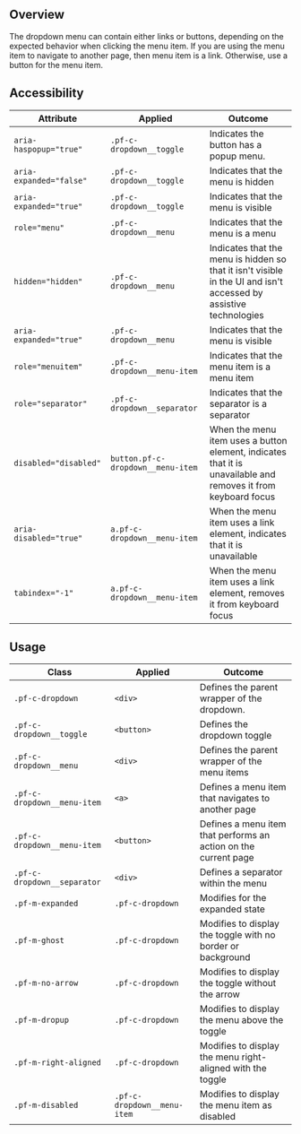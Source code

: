 ## Overview

The dropdown menu can contain either links or buttons, depending on the expected behavior when clicking the menu item. If you are using the menu item to navigate to another page, then menu item is a link. Otherwise, use a button for the menu item.

## Accessibility

| Attribute               | Applied                           | Outcome                                                                                                           |
| ----------------------- | --------------------------------- | ----------------------------------------------------------------------------------------------------------------- |
| `aria-haspopup="true"`  | `.pf-c-dropdown__toggle`          | Indicates the button has a popup menu.                                                                            |
| `aria-expanded="false"` | `.pf-c-dropdown__toggle`          | Indicates that the menu is hidden                                                                                 |
| `aria-expanded="true"`  | `.pf-c-dropdown__toggle`          | Indicates that the menu is visible                                                                                |
| `role="menu"`           | `.pf-c-dropdown__menu`            | Indicates that the menu is a menu                                                                                 |
| `hidden="hidden"`       | `.pf-c-dropdown__menu`            | Indicates that the menu is hidden so that it isn't visible in the UI and isn't accessed by assistive technologies |
| `aria-expanded="true"`  | `.pf-c-dropdown__menu`            | Indicates that the menu is visible                                                                                |
| `role="menuitem"`       | `.pf-c-dropdown__menu-item`       | Indicates that the menu item is a menu item                                                                       |
| `role="separator"`      | `.pf-c-dropdown__separator`       | Indicates that the separator is a separator                                                                       |
| `disabled="disabled"`   | `button.pf-c-dropdown__menu-item` | When the menu item uses a button element, indicates that it is unavailable and removes it from keyboard focus     |
| `aria-disabled="true"`  | `a.pf-c-dropdown__menu-item`      | When the menu item uses a link element, indicates that it is unavailable                                          |
| `tabindex="-1"`         | `a.pf-c-dropdown__menu-item`      | When the menu item uses a link element, removes it from keyboard focus                                            |

## Usage

| Class                       | Applied                     | Outcome                                                         |
| --------------------------- | --------------------------- | --------------------------------------------------------------- |
| `.pf-c-dropdown`            | `<div>`                     | Defines the parent wrapper of the dropdown.                     |
| `.pf-c-dropdown__toggle`    | `<button>`                  | Defines the dropdown toggle                                     |
| `.pf-c-dropdown__menu`      | `<div>`                     | Defines the parent wrapper of the menu items                    |
| `.pf-c-dropdown__menu-item` | `<a>`                       | Defines a menu item that navigates to another page              |
| `.pf-c-dropdown__menu-item` | `<button>`                  | Defines a menu item that performs an action on the current page |
| `.pf-c-dropdown__separator` | `<div>`                     | Defines a separator within the menu                             |
| `.pf-m-expanded`            | `.pf-c-dropdown`            | Modifies for the expanded state                                 |
| `.pf-m-ghost`              | `.pf-c-dropdown`            | Modifies to display the toggle with no border or background     |
| `.pf-m-no-arrow`            | `.pf-c-dropdown`            | Modifies to display the toggle without the arrow                |
| `.pf-m-dropup`             | `.pf-c-dropdown`            | Modifies to display the menu above the toggle                   |
| `.pf-m-right-aligned`      | `.pf-c-dropdown`            | Modifies to display the menu right-aligned with the toggle      |
| `.pf-m-disabled`            | `.pf-c-dropdown__menu-item` | Modifies to display the menu item as disabled                   |
